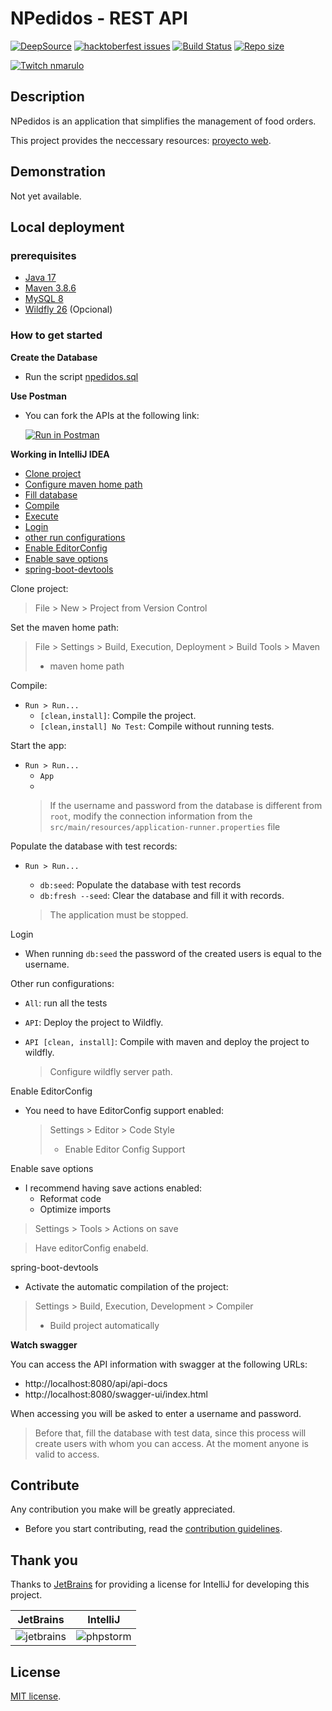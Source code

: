 
# NPedidos - REST API

[![DeepSource](https://deepsource.io/gh/npedidos/rest-api.svg/?label=active+issues&show_trend=true&token=Dfu5Zcgrcwn5tDz83zE1QmFe)](https://deepsource.io/gh/npedidos/rest-api/?ref=repository-badge)
[![hacktoberfest issues](https://img.shields.io/github/hacktoberfest/2022/npedidos/rest-api?color=%237259a3&style=flat-square)](https://github.com/npedidos/rest-api/issues?q=is%3Aissue+label%3Ahacktoberfest+is%3Aopen)
[![Build Status](https://img.shields.io/github/workflow/status/npedidos/rest-api/Build%20-%20master?label=Build%20-%20master&style=flat-square)](https://github.com/npedidos/rest-api/actions/workflows/build.yml)
[![Repo size](https://img.shields.io/github/repo-size/npedidos/rest-api?style=flat-square)](https://github.com/npedidos/rest-api)

[![Twitch nmarulo](https://img.shields.io/twitch/status/nmarulo?color=%23A970FF&label=twitch%20nmarulo&style=flat-square)](https://www.twitch.tv/nmarulo)

## Description

NPedidos is an application that simplifies the management of food orders.

This project provides the neccessary resources: [proyecto web](https://github.com/npedidos/web).

## Demonstration

Not yet available.

## Local deployment

### prerequisites

* [Java 17](https://jdk.java.net/archive/)
* [Maven 3.8.6](https://maven.apache.org/download.cgi)
* [MySQL 8](https://dev.mysql.com/downloads/mysql/)
* [Wildfly 26](https://www.wildfly.org/downloads/) (Opcional)

### How to get started

**Create the Database**

- Run the script [npedidos.sql](npedidos.sql)

**Use Postman**

- You can fork the APIs at the following link:

  [![Run in Postman](https://run.pstmn.io/button.svg)](https://god.gw.postman.com/run-collection/3462094-1245bdc5-f0fc-4a80-b067-33db0095e664?action=collection%2Ffork&collection-url=entityId%3D3462094-1245bdc5-f0fc-4a80-b067-33db0095e664%26entityType%3Dcollection%26workspaceId%3Dfaa3b08b-5495-45eb-a53f-5d832821e4f2#?env%5Bnpedidos%20-%20local%5D=W3sia2V5IjoidXJsIiwidmFsdWUiOiJodHRwOi8vbG9jYWxob3N0OjgwODAvYXBpIiwiZW5hYmxlZCI6dHJ1ZSwidHlwZSI6ImRlZmF1bHQifSx7ImtleSI6InRva2VuIiwidmFsdWUiOiIiLCJlbmFibGVkIjp0cnVlLCJ0eXBlIjoiZGVmYXVsdCJ9XQ==)
  
**Working in IntelliJ IDEA**

- [Clone project](#clonar-proyecto)
- [Configure maven home path](#maven-home-path)
- [Fill database](#db-seed)
- [Compile](#compile)
- [Execute](#run)
- [Login](#login)
- [other run configurations](#run-configs)
- [Enable EditorConfig](#editor-config)
- [Enable save options](#on-save)
- [spring-boot-devtools](#spring-boot-devtools)

<a name="clonar-proyecto"></a>
Clone project:

> File > New > Project from Version Control

<a name="maven-home-path"></a>
Set the maven home path:

> File > Settings > Build, Execution, Deployment > Build Tools > Maven
> - maven home path

<a name="compile"></a>
Compile:

- `Run > Run...`
    - `[clean,install]`: Compile the project.
    - `[clean,install] No Test`: Compile without running tests.

<a name="run"></a>
Start the app:

- `Run > Run...`
    - `App`
    - 
   > If the username and password from the database is different from `root`, modify the connection information
   > from the `src/main/resources/application-runner.properties` file

<a name="db-seed"></a>
Populate the database with test records:

- `Run > Run...`
    - `db:seed`: Populate the database with test records
    - `db:fresh --seed`: Clear the database and fill it with records.

  > The application must be stopped.

<a name="login"></a>
Login

- When running `db:seed` the password of the created users is equal to the username.

<a name="run-configs"></a>
Other run configurations:

- `All`: run all the tests
- `API`: Deploy the project to Wildfly.
- `API [clean, install]`: Compile with maven and deploy the project to wildfly.

  > Configure wildfly server path.

<a name="editor-config"></a>
Enable EditorConfig

- You need to have EditorConfig support enabled:

  > Settings > Editor > Code Style
  > - Enable Editor Config Support

<a name="on-save"></a>
Enable save options

- I recommend having save actions enabled:
    - Reformat code
    - Optimize imports

> Settings > Tools > Actions on save

> Have editorConfig enabeld.

<a name="spring-boot-devtools"></a>
spring-boot-devtools

- Activate the automatic compilation of the project:

> Settings > Build, Execution, Development > Compiler
> - Build project automatically

**Watch swagger**

You can access the API information with swagger at the following URLs:

- http://localhost:8080/api/api-docs
- http://localhost:8080/swagger-ui/index.html

When accessing you will be asked to enter a username and password. 

> Before that, fill the database with test data, since this process will create users with whom you can
> access. At the moment anyone is valid to access.

## Contribute 

Any contribution you make will be greatly appreciated.

- Before you start contributing, read the [contribution guidelines](CONTRIBUTING.md).

## Thank you

Thanks to [JetBrains](https://www.jetbrains.com/?from=SoftN%20CMS) for providing a license for IntelliJ for
developing this project.

| JetBrains  | IntelliJ                                                                                  |
| ------------- |-------------------------------------------------------------------------------------------|
| ![jetbrains](https://github.com/npedidos/rest-api/blob/master/img/jetbrains.svg "jetbrains") | ![phpstorm](https://github.com/npedidos/rest-api/blob/master/img/intellij.svg "intellij") |

## License

[MIT license](LICENSE).
